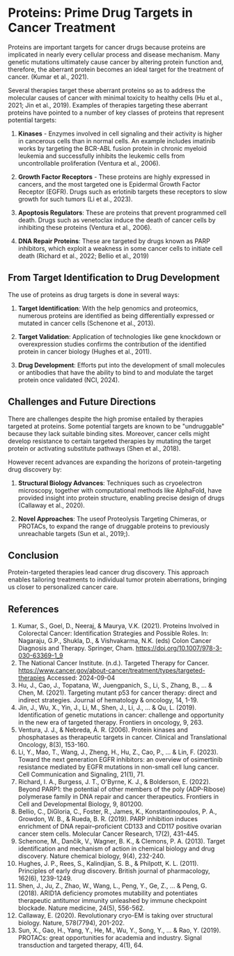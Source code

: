 # Proteins: Prime Drug Targets in Cancer Treatment

Proteins are important targets for cancer drugs because proteins are implicated in nearly every cellular process and disease mechanism. Many genetic mutations ultimately cause cancer by altering protein function and, therefore, the aberrant protein becomes an ideal target for the treatment of cancer. (Kumar et al., 2021).

Several therapies target these aberrant proteins so as to address the molecular causes of cancer with minimal toxicity to healthy cells (Hu et al., 2021; Jin et al., 2019). Examples of therapies targeting these aberrant proteins have pointed to a number of key classes of proteins that represent potential targets:

1. **Kinases** - Enzymes involved in cell signaling and their activity is higher in cancerous cells than in normal cells. An example includes imatinib works by targeting the BCR-ABL fusion protein in chronic myeloid leukemia and successfully inhibits the leukemic cells from uncontrollable proliferation (Ventura et al., 2006).

2. **Growth Factor Receptors** - These proteins are highly expressed in cancers, and the most targeted one is Epidermal Growth Factor Receptor (EGFR). Drugs such as erlotinib targets these receptors to slow growth for such tumors (Li et al., 2023).

3. **Apoptosis Regulators**: These are proteins that prevent programmed cell death. Drugs such as venetoclax induce the death of cancer cells by inhibiting these proteins (Ventura et al., 2006).

4. **DNA Repair Proteins**: These are targeted by drugs known as PARP inhibitors, which exploit a weakness in some cancer cells to initiate cell death (Richard et al., 2022; Bellio et al., 2019)

## From Target Identification to Drug Development

The use of proteins as drug targets is done in several ways:

1. **Target Identification**: With the help genomics and proteomics, numerous proteins are identified as being differentially expressed or mutated in cancer cells (Schenone et al., 2013).

2. **Target Validation**: Application of technologies like gene knockdown or overexpression studies confirms the contribution of the identified protein in cancer biology (Hughes et al., 2011).

3. **Drug Development**: Efforts put into the development of small molecules or antibodies that have the ability to bind to and modulate the target protein once validated (NCI, 2024).

## Challenges and Future Directions

There are challenges despite the high promise entailed by therapies targeted at proteins. Some potential targets are known to be "undruggable" because they lack suitable binding sites. Moreover, cancer cells might develop resistance to certain targeted therapies by mutating the target protein or activating substitute pathways (Shen et al., 2018).

However recent advances are expanding the horizons of protein-targeting drug discovery by:

1. **Structural Biology Advances**: Techniques such as cryoelectron microscopy, together with computational methods like AlphaFold, have provided insight into protein structure, enabling precise design of drugs (Callaway et al., 2020).

2. **Novel Approaches**: The useof Proteolysis Targeting Chimeras, or PROTACs, to expand the range of druggable proteins to previously unreachable targets (Sun et al., 2019;).

## Conclusion

Protein-targeted therapies lead cancer drug discovery. This approach enables tailoring treatments to individual tumor protein aberrations, bringing us closer to personalized cancer care.

## References

1. Kumar, S., Goel, D., Neeraj, & Maurya, V.K. (2021). Proteins Involved in Colorectal Cancer: Identification Strategies and Possible Roles. In: Nagaraju, G.P., Shukla, D., & Vishvakarma, N.K. (eds) Colon Cancer Diagnosis and Therapy. Springer, Cham. https://doi.org/10.1007/978-3-030-63369-1_9
2. The National Cancer Institute. (n.d.). Targeted Therapy for Cancer. https://www.cancer.gov/about-cancer/treatment/types/targeted-therapies Accessed: 2024-09-04
3. Hu, J., Cao, J., Topatana, W., Juengpanich, S., Li, S., Zhang, B., ... & Chen, M. (2021). Targeting mutant p53 for cancer therapy: direct and indirect strategies. Journal of hematology & oncology, 14, 1-19.
4. Jin, J., Wu, X., Yin, J., Li, M., Shen, J., Li, J., ... & Qu, L. (2019). Identification of genetic mutations in cancer: challenge and opportunity in the new era of targeted therapy. Frontiers in oncology, 9, 263.
5. Ventura, J. J., & Nebreda, Á. R. (2006). Protein kinases and phosphatases as therapeutic targets in cancer. Clinical and Translational Oncology, 8(3), 153-160.
6. Li, Y., Mao, T., Wang, J., Zheng, H., Hu, Z., Cao, P., ... & Lin, F. (2023). Toward the next generation EGFR inhibitors: an overview of osimertinib resistance mediated by EGFR mutations in non-small cell lung cancer. Cell Communication and Signaling, 21(1), 71.
7. Richard, I. A., Burgess, J. T., O'Byrne, K. J., & Bolderson, E. (2022). Beyond PARP1: the potential of other members of the poly (ADP-Ribose) polymerase family in DNA repair and cancer therapeutics. Frontiers in Cell and Developmental Biology, 9, 801200.
8. Bellio, C., DiGloria, C., Foster, R., James, K., Konstantinopoulos, P. A., Growdon, W. B., & Rueda, B. R. (2019). PARP inhibition induces enrichment of DNA repair–proficient CD133 and CD117 positive ovarian cancer stem cells. Molecular Cancer Research, 17(2), 431-445.
9. Schenone, M., Dančík, V., Wagner, B. K., & Clemons, P. A. (2013). Target identification and mechanism of action in chemical biology and drug discovery. Nature chemical biology, 9(4), 232-240.
10. Hughes, J. P., Rees, S., Kalindjian, S. B., & Philpott, K. L. (2011). Principles of early drug discovery. British journal of pharmacology, 162(6), 1239-1249.
11. Shen, J., Ju, Z., Zhao, W., Wang, L., Peng, Y., Ge, Z., ... & Peng, G. (2018). ARID1A deficiency promotes mutability and potentiates therapeutic antitumor immunity unleashed by immune checkpoint blockade. Nature medicine, 24(5), 556-562.
12. Callaway, E. (2020). Revolutionary cryo-EM is taking over structural biology. Nature, 578(7794), 201-202.
13. Sun, X., Gao, H., Yang, Y., He, M., Wu, Y., Song, Y., ... & Rao, Y. (2019). PROTACs: great opportunities for academia and industry. Signal transduction and targeted therapy, 4(1), 64.
